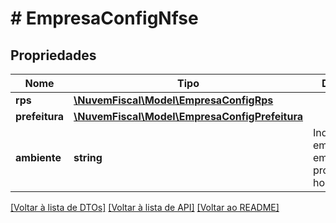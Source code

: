 # # EmpresaConfigNfse

## Propriedades

Nome | Tipo | Descrição | Comentários
------------ | ------------- | ------------- | -------------
**rps** | [**\NuvemFiscal\Model\EmpresaConfigRps**](EmpresaConfigRps.md) |  |
**prefeitura** | [**\NuvemFiscal\Model\EmpresaConfigPrefeitura**](EmpresaConfigPrefeitura.md) |  | [optional]
**ambiente** | **string** | Indica se a empresa irá emitir em produção ou homologação. |

[[Voltar à lista de DTOs]](../../README.md#models) [[Voltar à lista de API]](../../README.md#endpoints) [[Voltar ao README]](../../README.md)
